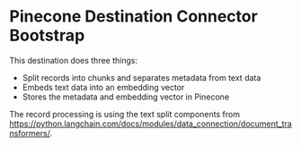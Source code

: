 # Pinecone Destination Connector Bootstrap

This destination does three things:

- Split records into chunks and separates metadata from text data
- Embeds text data into an embedding vector
- Stores the metadata and embedding vector in Pinecone

The record processing is using the text split components from
https://python.langchain.com/docs/modules/data_connection/document_transformers/.
